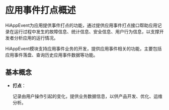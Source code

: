 # 应用事件打点概述

HiAppEvent为应用提供事件打点的功能，通过提供应用事件打点接口帮助应用记录在运行过程中发生的故障信息、统计信息、安全信息、用户行为信息，以支撑开发者分析应用的运行情况。

HiAppEvent模块支持应用事件业务的开发，提供应用事件相关的功能，主要包括应用事件落盘、查询历史应用事件数据等功能。

## 基本概念


- **打点**：

  记录由用户操作引起的变化，提供业务数据信息，以供产品开发、优化、运维分析。